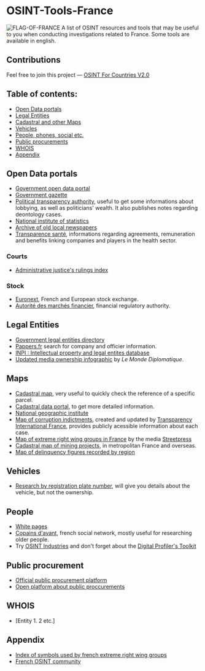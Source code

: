 # OSINT-Tools-France
<img src="https://upload.wikimedia.org/wikipedia/commons/thumb/c/c3/Flag_of_France.svg/800px-Flag_of_France.svg.png" alt="FLAG-OF-FRANCE"/>
A list of OSINT resources and tools that may be useful to you when conducting investigations related to France. Some tools are available in english. 

## Contributions
Feel free to join this project — [OSINT For Countries V2.0](https://github.com/paulpogoda/OSINT-for-countries-V2.0)

## Table of contents:
 - [Open Data portals](#open-data-portals)
 - [Legal Entities](#legal-entities)
 - [Cadastral and other Maps](#maps)
 - [Vehicles](#vehicles)
 - [People, phones, social etc.](#people)
 - [Public procurements](#public-procurement)
 - [WHOIS](#whois)
 - [Appendix](#appendix)
   
## Open Data portals
- [Government open data portal](https://www.data.gouv.fr/en)
- [Government gazette](https://www.journal-officiel.gouv.fr/pages/accueil/)
- [Political transparency authority](https://www.hatvp.fr/en/), useful to get some informations about lobbying, as well as politicians' wealth. It also publishes notes regarding deontology cases.
- [National institute of statistics](https://www.insee.fr/en/accueil)
- [Archive of old local newspapers](https://presselocaleancienne.bnf.fr/html/journaux-numerises)
- [Transparence santé](https://www.transparence.sante.gouv.fr/pages/accueil/), informations regarding agreements, remuneration and benefits linking companies and players in the health sector.

### Courts
- [Administrative justice's rulings index](https://opendata.justice-administrative.fr/)

### Stock
- [Euronext](https://live.euronext.com/en/markets/paris), French and European stock exchange.
- [Autorité des marchés financier](https://www.amf-france.org/en), financial regulatory authority.

## Legal Entities
- [Government legal entities directory](https://annuaire-entreprises.data.gouv.fr/en)
- [Pappers.fr](https://www.pappers.fr/) search for company and officier information.
- [INPI : Intellectual property and legal entites database](https://data.inpi.fr/)
- [Updated media ownership infographic](https://www.monde-diplomatique.fr/cartes/PPA) by _Le Monde Diplomatique_.

## Maps
- [Cadastral map](https://cadastre.data.gouv.fr/), very useful to quickly check the reference of a specific parcel.
- [Cadastral data portal](https://www.cadastre.gouv.fr/scpc/afficherRechPlanCarte.do), to get more detailed information.
- [National geographic institute](https://www.geoportail.gouv.fr/)
- [Map of corruption indictments](https://carto.transparency-france.org/acts/8f2dec22), created and updated by [Transparency International France](https://transparency-france.org/home), provides publicly acessible information about each case.
- [Map of extreme right wing groups in France](https://cartofaf.streetpress.com/) by the media [Streetpress](https://www.streetpress.com/)
- [Cadastral map of mining projects](https://camino.beta.gouv.fr), in metropolitan France and overseas.
- [Map of delinquency figures recorded by region](https://ssmsi.shinyapps.io/donneesterritoriales/)

## Vehicles
- [Research by registration plate number](https://siv-auto.fr/), will give you details about the vehicle, but not the ownership.

## People 
- [White pages](https://www.pagesjaunes.fr/pagesblanches)
- [Copains d'avant](https://copainsdavant.linternaute.com/recherche-amis), french social network, mostly useful for researching older people.
- Try [OSINT Industries](https://app.osint.industries) and don't forget about the [Digital Profiler's Toolkit](https://github.com/paulpogoda/Digital-Profiler-s-Toolkit)

## Public procurement
- [Official public procurement platform](https://www.marches-publics.gouv.fr/)
- [Open platform about public proccurements](https://www.francemarches.com/)

## WHOIS
- [Entity 1. 2 etc.]

## Appendix
- [Index of symbols used by french extreme right wing groups](https://indextreme.fr/)
- [French OSINT community](https://osint-fr.com/)
